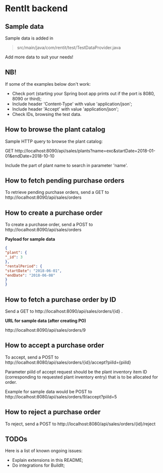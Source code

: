 RentIt backend
============

Sample data
------------

Sample data is added in

> src/main/java/com/rentit/test/TestDataProvider.java

Add more data to suit your needs!

NB!
------------

If some of the examples below don't work: 
* Check port (starting your Spring boot app prints out if the port is 8080, 8090 or third);
* Include header 'Content-Type' with value 'application/json';
* Include header 'Accept' with value 'application/json';
* Check IDs, browsing the test data.  

How to browse the plant catalog
------------

Sample HTTP query to browse the plant catalog:

GET http://localhost:8090/api/sales/plants?name=exc&startDate=2018-01-01&endDate=2018-10-10

Include the part of plant name to search in parameter 'name'.

How to fetch pending purchase orders
------------

To retrieve pending purchase orders, send a GET to http://localhost:8090/api/sales/orders

How to create a purchase order
------------

To create a purchase order, send a POST to http://localhost:8090/api/sales/orders

**Payload for sample data**

~~~json
{
"plant": {
"_id": 3
},
"rentalPeriod": {
"startDate": "2018-06-01",
"endDate": "2018-06-08"
}
}
~~~

How to fetch a purchase order by ID
------------

Send a GET to http://localhost:8090/api/sales/orders/{id} .

**URL for sample data (after creating PO)**

http://localhost:8090/api/sales/orders/9

How to accept a purchase order
------------

To accept, send a POST to http://localhost:8080/api/sales/orders/{id}/accept?piiId={piiId}

Parameter piiId of accept request should be the plant inventory item ID (corresponding to requested plant inventory entry) that is to be allocated for order.

Example for sample data would be POST to http://localhost:8080/api/sales/orders/9/accept?piiId=5

How to reject a purchase order
------------
To reject, send a POST to http://localhost:8080/api/sales/orders/{id}/reject

TODOs
------------

Here is a list of known ongoing issues:

  * Explain extensions in this README;
  * Do integrations for BuildIt;